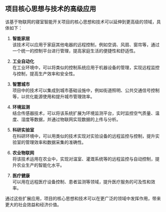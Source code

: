 ## 项目核心思想与技术的高级应用

该基于物联网的寝室智能开关项目的核心思想和技术可以延伸到更高级的领域，具体如下：

1. **智能家居**  
   该技术可以应用于家庭其他电器的远程控制，例如空调、风扇、窗帘等，通过一个统一的控制平台进行管理，提高家庭生活的便捷性和舒适性。

2. **工业自动化**  
   在工业环境中，可以将类似的控制系统应用于机器设备的管理，实现远程监控与控制，提高生产效率和安全性。

3. **智慧城市**  
   项目中的技术可以集成到城市基础设施中，例如街道照明、公共交通信号控制等，以优化能源使用和提升城市管理效率。

4. **环境监测**  
   结合传感器技术，可以将该系统扩展为环境监测平台，实时监控空气质量、温度、湿度等数据，并通过物联网实现数据的上传与分析。

5. **科研实验室**  
   在科研环境中，可以用类似的技术实现对实验设备的远程监控与控制，提升实验室的管理效率和数据采集的准确性。

6. **农业物联网**  
   将该技术运用在农业中，实现对温室、灌溉系统等的远程监控与自动控制，提升农业生产的智能化水平。

7. **医疗健康**  
   可以用在远程医疗设备控制、患者监测等领域，提升医疗服务的可及性和效率。

通过这些扩展应用，项目的核心思想和技术可以在更广泛的领域中发挥作用，带来更大的社会效益和经济价值。
